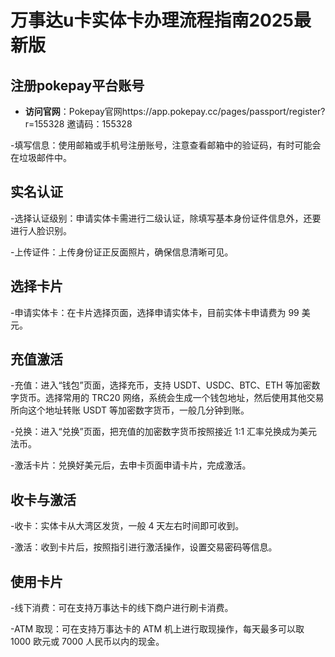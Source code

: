 # 万事达u卡实体卡办理流程指南2025最新版


## 注册pokepay平台账号

- **访问官网**：Pokepay官网https://app.pokepay.cc/pages/passport/register?r=155328
邀请码：155328

-填写信息：使用邮箱或手机号注册账号，注意查看邮箱中的验证码，有时可能会在垃圾邮件中。


## 实名认证

-选择认证级别：申请实体卡需进行二级认证，除填写基本身份证件信息外，还要进行人脸识别。

-上传证件：上传身份证正反面照片，确保信息清晰可见。


## 选择卡片

-申请实体卡：在卡片选择页面，选择申请实体卡，目前实体卡申请费为 99 美元。


## 充值激活

-充值：进入“钱包”页面，选择充币，支持 USDT、USDC、BTC、ETH 等加密数字货币。选择常用的 TRC20 网络，系统会生成一个钱包地址，然后使用其他交易所向这个地址转账 USDT 等加密数字货币，一般几分钟到账。

-兑换：进入“兑换”页面，把充值的加密数字货币按照接近 1:1 汇率兑换成为美元法币。

-激活卡片：兑换好美元后，去申卡页面申请卡片，完成激活。


## 收卡与激活

-收卡：实体卡从大湾区发货，一般 4 天左右时间即可收到。

-激活：收到卡片后，按照指引进行激活操作，设置交易密码等信息。


## 使用卡片

-线下消费：可在支持万事达卡的线下商户进行刷卡消费。

-ATM 取现：可在支持万事达卡的 ATM 机上进行取现操作，每天最多可以取 1000 欧元或 7000 人民币以内的现金。
